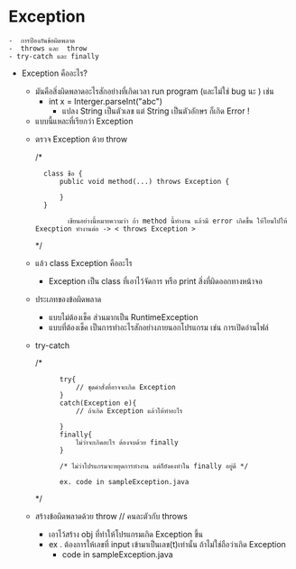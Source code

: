 # Exception 
    -  การป้องกันข้อผิดพลาด 
    -  throws และ  throw
    - try-catch และ finally 
 * Exception คืออะไร? 
    - มันคือสิ่งผิดพลาดอะไรสักอย่างที่เกิดเวลา run program (และไม่ใช่ bug นะ ) เช่น 
        * int x = Interger.parseInt("abc") 
            - แปลง String เป็นตัวเลข แต่ String เป็นตัวอักษร ก็เกิด Error !
    - แบบนี้แหละที่เรียกว่า Exception 

    * ตรวจ Exception ด้วย throw 

        /*

            class ชือ {
                public void method(...) throws Exception {

                }
            }

                  เขียนอย่างนี้หมายความว่า ถ้า method นี้ทำงาน แล้วมี error เกิดขึ้น ให้โยนไปให้ Execption ทำงานต่อ -> < throws Exception >

        */
    * แล้ว class Exception คืออะไร 
        - Exception เป็น class ที่เอาไว้จัดการ หรือ print สิ่งที่ผิดออกทางหน้าจอ 
    
    * ประเภทของข้อผิดพลาด 
        * แบบไม่ต้องเช็ค ส่วนมากเป็น RuntimeException 
        * แบบที่ต้องเช็ค เป็นการทำอะไรสักอย่างภายนอกโปรแกรม เช่น การเปิดอ่านไฟล์ 

    
    * try-catch 


        /*

                try{
                    // ชุดคำสั่งที่อาจจะเกิด Exception 
                }
                catch(Exception e){
                    // ถ้าเกิด Exception แล้วให้ทำอะไร

                }
                finally{
                    ไม่ว่าจะเกิดอะไร ต้องจบด้วย finally 
                }

                /* ไม่ว่าโปรแกรมจะหยุดการทำงาน แต่ก็ยังคงทำใน finally อยู่ดี */ 

                ex. code in sampleException.java

        */
    
    * สร้างข้อผิดพลาดด้วย throw // คนละตัวกับ throws
        * เอาไว้สร้าง obj ที่ทำให้โปรแกรมเกิด Exception ขึ้น 
        * ex . ต้องการให้เลขที่ input เข้ามาเป็นเลข(t)เท่านั้น ถ้าไม่ใช่ถือว่าเกิด Exception 
            * code in sampleException.java
         
